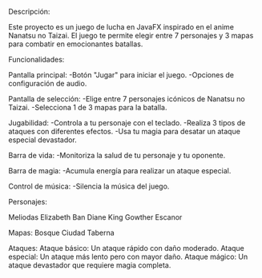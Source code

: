 Descripción:

Este proyecto es un juego de lucha en JavaFX inspirado en el anime Nanatsu no Taizai. El juego te permite elegir entre 7 personajes y 3 mapas para combatir en emocionantes batallas.

Funcionalidades:

  Pantalla principal:
  -Botón "Jugar" para iniciar el juego.
  -Opciones de configuración de audio.
  
  Pantalla de selección:
  -Elige entre 7 personajes icónicos de Nanatsu no Taizai.
  -Selecciona 1 de 3 mapas para la batalla.
  
  Jugabilidad:
  -Controla a tu personaje con el teclado.
  -Realiza 3 tipos de ataques con diferentes efectos.
  -Usa tu magia para desatar un ataque especial devastador.
  
  Barra de vida:
  -Monitoriza la salud de tu personaje y tu oponente.
  
  Barra de magia:
  -Acumula energía para realizar un ataque especial.
  
  Control de música:
  -Silencia la música del juego.
  
Personajes:

Meliodas
Elizabeth
Ban
Diane
King
Gowther
Escanor

Mapas:
Bosque
Ciudad
Taberna

Ataques:
Ataque básico: Un ataque rápido con daño moderado.
Ataque especial: Un ataque más lento pero con mayor daño.
Ataque mágico: Un ataque devastador que requiere magia completa.
